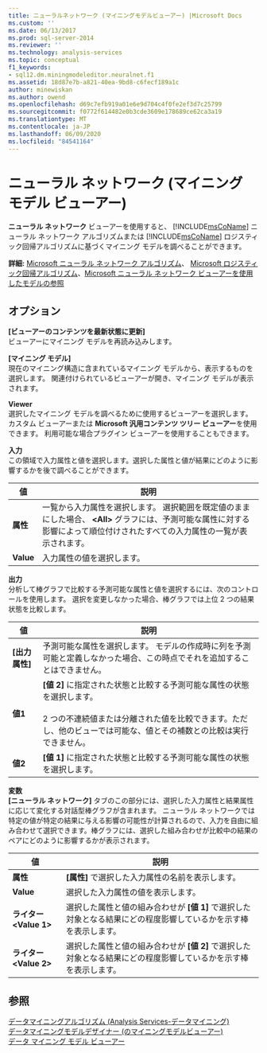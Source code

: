 ```yaml
---
title: ニューラルネットワーク (マイニングモデルビューアー) |Microsoft Docs
ms.custom: ''
ms.date: 06/13/2017
ms.prod: sql-server-2014
ms.reviewer: ''
ms.technology: analysis-services
ms.topic: conceptual
f1_keywords:
- sql12.dm.miningmodeleditor.neuralnet.f1
ms.assetid: 18d87e7b-a821-40ea-9bd8-c6fecf189a1c
author: minewiskan
ms.author: owend
ms.openlocfilehash: d69c7efb919a01e6e9d704c4f0fe2ef3d7c25799
ms.sourcegitcommit: f0772f614482e0b3cde3609e178689ce62ca3a19
ms.translationtype: MT
ms.contentlocale: ja-JP
ms.lasthandoff: 06/09/2020
ms.locfileid: "84541164"
---
```

# <a name="neural-network-mining-model-viewer"></a>ニューラル ネットワーク (マイニング モデル ビューアー)
  **ニューラル ネットワーク** ビューアーを使用すると、 [!INCLUDE[msCoName](../includes/msconame-md.md)] ニューラル ネットワーク アルゴリズムまたは [!INCLUDE[msCoName](../includes/msconame-md.md)] ロジスティック回帰アルゴリズムに基づくマイニング モデルを調べることができます。  
  
 **詳細:** [Microsoft ニューラル ネットワーク アルゴリズム](data-mining/microsoft-neural-network-algorithm.md)、 [Microsoft ロジスティック回帰アルゴリズム](data-mining/microsoft-logistic-regression-algorithm.md)、[Microsoft ニューラル ネットワーク ビューアーを使用したモデルの参照](data-mining/browse-a-model-using-the-microsoft-neural-network-viewer.md)  
  
## <a name="options"></a>オプション  
 **[ビューアーのコンテンツを最新状態に更新]**  
 ビューアーにマイニング モデルを再読み込みします。  
  
 **[マイニング モデル]**  
 現在のマイニング構造に含まれているマイニング モデルから、表示するものを選択します。 関連付けられているビューアーが開き、マイニング モデルが表示されます。  
  
 **Viewer**  
 選択したマイニング モデルを調べるために使用するビューアーを選択します。 カスタム ビューアーまたは **Microsoft 汎用コンテンツ ツリー ビューアー**を使用できます。 利用可能な場合プラグイン ビューアーを使用することもできます。  
  
 **入力**  
 この領域で入力属性と値を選択します。選択した属性と値が結果にどのように影響するかを後で調べることができます。  
  
|値|説明|  
|-----------|-----------------|  
|**属性**|一覧から入力属性を選択します。 選択範囲を既定値のままにした場合、 **\<All>** グラフには、予測可能な属性に対する影響によって順位付けされたすべての入力属性の一覧が表示されます。|  
|**Value**|入力属性の値を選択します。|  
  
 **出力**  
 分析して棒グラフで比較する予測可能な属性と値を選択するには、次のコントロールを使用します。 選択を変更しなかった場合、棒グラフでは上位 2 つの結果状態を比較します。  
  
|値|説明|  
|-----------|-----------------|  
|**[出力属性]**|予測可能な属性を選択します。 モデルの作成時に列を予測可能と定義しなかった場合、この時点でそれを追加することはできません。|  
|**値1**|**[値 2]** に指定された状態と比較する予測可能な属性の状態を選択します。<br /><br /> 2 つの不連続値または分離された値を比較できます。ただし、他のビューでは可能な、値とその補数との比較は実行できません。|  
|**値2**|**[値 1]** に指定された状態と比較する予測可能な属性の状態を選択します。|  
  
 **変数**  
 **[ニューラル ネットワーク]** タブのこの部分には、選択した入力属性と結果属性に応じて変化する対話型棒グラフが含まれます。 ニューラル ネットワークでは特定の値が特定の結果に与える影響の可能性が計算されるので、入力を自由に組み合わせて選択できます。棒グラフには、選択した組み合わせが比較中の結果のペアにどのように影響するかが表示されます。  
  
|値|説明|  
|-----------|-----------------|  
|**属性**|**[属性]** で選択した入力属性の名前を表示します。|  
|**Value**|選択した入力属性の値を表示します。|  
|**ライター\<Value 1>**|選択した属性と値の組み合わせが **[値 1]** で選択した対象となる結果にどの程度影響しているかを示す棒を表示します。|  
|**ライター\<Value 2>**|選択した属性と値の組み合わせが **[値 2]** で選択した対象となる結果にどの程度影響しているかを示す棒を表示します。|  
  
## <a name="see-also"></a>参照  
 [データマイニングアルゴリズム &#40;Analysis Services-データマイニング&#41;](data-mining/data-mining-algorithms-analysis-services-data-mining.md)   
 [データマイニングモデルデザイナー &#40;のマイニングモデルビューアー&#41;](mining-model-viewers-data-mining-model-designer.md)   
 [データ マイニング モデル ビューアー](data-mining/data-mining-model-viewers.md)  
  
  
